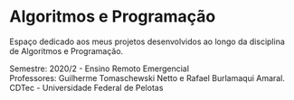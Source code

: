# Algoritmos e Programação

Espaço dedicado aos meus projetos desenvolvidos ao longo da disciplina de Algoritmos e Programação.

Semestre: 2020/2 - Ensino Remoto Emergencial</br>
Professores: Guilherme Tomaschewski Netto e Rafael Burlamaqui Amaral.</br>
CDTec - Universidade Federal de Pelotas
